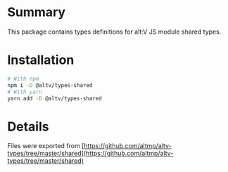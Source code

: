 # Summary

This package contains types definitions for alt:V JS module shared types.

# Installation

```bash
# With npm
npm i -D @altv/types-shared
# With yarn
yarn add -D @altv/types-shared
```

# Details

Files were exported from [https://github.com/altmp/altv-types/tree/master/shared](https://github.com/altmp/altv-types/tree/master/shared)
